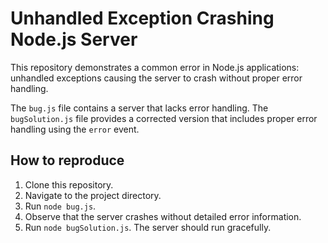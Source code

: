 # Unhandled Exception Crashing Node.js Server

This repository demonstrates a common error in Node.js applications: unhandled exceptions causing the server to crash without proper error handling.

The `bug.js` file contains a server that lacks error handling.  The `bugSolution.js` file provides a corrected version that includes proper error handling using the `error` event.

## How to reproduce

1. Clone this repository.
2. Navigate to the project directory.
3. Run `node bug.js`.
4. Observe that the server crashes without detailed error information.
5. Run `node bugSolution.js`. The server should run gracefully.